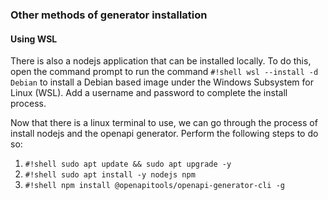 ### Other methods of generator installation
#### Using WSL
There is also a nodejs application that can be installed locally.  To do this, open the command prompt to run the command `#!shell wsl --install -d Debian` to install a Debian based image under the Windows Subsystem for Linux (WSL).  Add a username and password to complete the install process.

Now that there is a linux terminal to use, we can go through the process of install nodejs and the openapi generator.  Perform the following steps to do so:

1. `#!shell sudo apt update && sudo apt upgrade -y`
2. `#!shell sudo apt install -y nodejs npm`
3. `#!shell npm install @openapitools/openapi-generator-cli -g`
